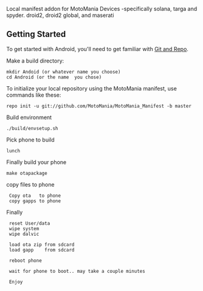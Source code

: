 Local manifest addon for MotoMania Devices
	-specifically solana, targa and spyder. droid2, droid2 global, and maserati

Getting Started
---------------

To get started with Android, you'll need to get
familiar with [Git and Repo](http://source.android.com/download/using-repo).

Make a build directory:

	mkdir Andoid (or whatever name you choose)
	cd Android (or the name  you chose)

To initialize your local repository using the MotoMania manifest, use commands like these:

    repo init -u git://github.com/MotoMania/MotoMania_Manifest -b master

Build environment

    ./build/envsetup.sh

Pick phone to build

    lunch

Finally build your phone

    make otapackage

copy files to phone
     
     Copy ota   to phone
     copy gapps to phone
    
Finally
 
     reset User/data
     wipe system
     wipe dalvic

     load ota zip from sdcard
     load gapp    from sdcard

     reboot phone

     wait for phone to boot.. may take a couple minutes

     Enjoy 

